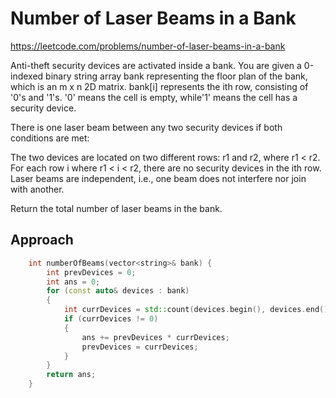 # Number of Laser Beams in a Bank

https://leetcode.com/problems/number-of-laser-beams-in-a-bank

Anti-theft security devices are activated inside a bank. You are given a 0-indexed binary string array bank representing the floor plan of the bank, which is an m x n 2D matrix. bank[i] represents the ith row, consisting of '0's and '1's. '0' means the cell is empty, while'1' means the cell has a security device.

There is one laser beam between any two security devices if both conditions are met:

The two devices are located on two different rows: r1 and r2, where r1 < r2.
For each row i where r1 < i < r2, there are no security devices in the ith row.
Laser beams are independent, i.e., one beam does not interfere nor join with another.

Return the total number of laser beams in the bank.


## Approach 

``` C++
    int numberOfBeams(vector<string>& bank) {
        int prevDevices = 0;
        int ans = 0;
        for (const auto& devices : bank)
        {
            int currDevices = std::count(devices.begin(), devices.end(), '1');
            if (currDevices != 0)
            {
                ans += prevDevices * currDevices;
                prevDevices = currDevices;
            }
        }
        return ans;
    }
```